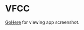 # VFCC
<a href="https://github.com/dalipkumar703/VFCC/blob/master/ReadMe.pdf">GoHere</a> for viewing app screenshot.
